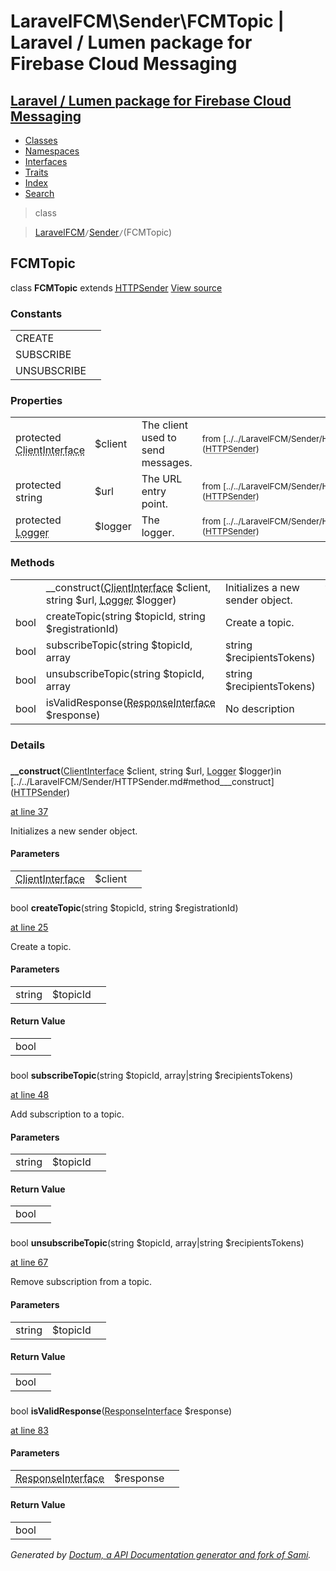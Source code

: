 # LaravelFCM\Sender\FCMTopic | Laravel / Lumen package for Firebase Cloud Messaging    

## [Laravel / Lumen package for Firebase Cloud Messaging](../../index.md)

- [Classes](../../classes.md)
- [Namespaces](../../namespaces.md)
- [Interfaces](../../interfaces.md)
- [Traits](../../traits.md)
- [Index](../../doc-index.md)
- [Search](../../search.md)

>class

>    [LaravelFCM](../../LaravelFCM.md)` / `[Sender](../../LaravelFCM/Sender.md)` / `(FCMTopic)
## FCMTopic

class **FCMTopic**        extends [<abbr title="LaravelFCM\Sender\HTTPSender">HTTPSender</abbr>](../../LaravelFCM/Sender/HTTPSender.md) [View source](https://github.com/code-lts/Laravel-FCM/blob/main/src/Sender/FCMTopic.php)






### Constants

|   |   |
|---|---|
|CREATE||
|SUBSCRIBE||
|UNSUBSCRIBE||

### Properties

|   |   |   |   |
|---|---|---|---|
|<a name="property_client"></a>protected <abbr title="GuzzleHttp\ClientInterface">ClientInterface</abbr>|$client|The client used to send messages.|<small>from&nbsp;[../../LaravelFCM/Sender/HTTPSender.md#property_client](<abbr title="LaravelFCM\Sender\HTTPSender">HTTPSender</abbr>)</small>|
|<a name="property_url"></a>protected string|$url|The URL entry point.|<small>from&nbsp;[../../LaravelFCM/Sender/HTTPSender.md#property_url](<abbr title="LaravelFCM\Sender\HTTPSender">HTTPSender</abbr>)</small>|
|<a name="property_logger"></a>protected <abbr title="Monolog\Logger">Logger</abbr>|$logger|The logger.|<small>from&nbsp;[../../LaravelFCM/Sender/HTTPSender.md#property_logger](<abbr title="LaravelFCM\Sender\HTTPSender">HTTPSender</abbr>)</small>|
### Methods

|   |   |   |   |
|---|---|---|---|
||<a name="#method___construct"></a>__construct(<abbr title="GuzzleHttp\ClientInterface">ClientInterface</abbr> $client, string $url, <abbr title="Monolog\Logger">Logger</abbr> $logger)|Initializes a new sender object.|from&nbsp;[../../LaravelFCM/Sender/HTTPSender.md#method___construct](<abbr title="LaravelFCM\Sender\HTTPSender">HTTPSender</abbr>)|
|bool|<a name="#method_createTopic"></a>createTopic(string $topicId, string $registrationId)|Create a topic.||
|bool|<a name="#method_subscribeTopic"></a>subscribeTopic(string $topicId, array|string $recipientsTokens)|Add subscription to a topic.||
|bool|<a name="#method_unsubscribeTopic"></a>unsubscribeTopic(string $topicId, array|string $recipientsTokens)|Remove subscription from a topic.||
|bool|<a name="#method_isValidResponse"></a>isValidResponse(<abbr title="Psr\Http\Message\ResponseInterface">ResponseInterface</abbr> $response)|No description||


### Details
<a name id="method___construct"></a>

### 
  **__construct**(<abbr title="GuzzleHttp\ClientInterface">ClientInterface</abbr> $client, string $url, <abbr title="Monolog\Logger">Logger</abbr> $logger)in [../../LaravelFCM/Sender/HTTPSender.md#method___construct](<abbr title="LaravelFCM\Sender\HTTPSender">HTTPSender</abbr>)

[at line 37](https://github.com/code-lts/Laravel-FCM/blob/main/src/Sender/HTTPSender.php#L37)

Initializes a new sender object.        

#### Parameters

|   |   |   |
|---|---|---|
|<abbr title="GuzzleHttp\ClientInterface">ClientInterface</abbr>|$client||string|$url||<abbr title="Monolog\Logger">Logger</abbr>|$logger|
<a name id="method_createTopic"></a>

### 
 bool **createTopic**(string $topicId, string $registrationId)

[at line 25](https://github.com/code-lts/Laravel-FCM/blob/main/src/Sender/FCMTopic.php#L25)

Create a topic.        

#### Parameters

|   |   |   |
|---|---|---|
|string|$topicId||string|$registrationId|

#### Return Value

|   |   |
|---|---|
|bool|

<a name id="method_subscribeTopic"></a>

### 
 bool **subscribeTopic**(string $topicId, array|string $recipientsTokens)

[at line 48](https://github.com/code-lts/Laravel-FCM/blob/main/src/Sender/FCMTopic.php#L48)

Add subscription to a topic.        

#### Parameters

|   |   |   |
|---|---|---|
|string|$topicId||array|string|$recipientsTokens|

#### Return Value

|   |   |
|---|---|
|bool|

<a name id="method_unsubscribeTopic"></a>

### 
 bool **unsubscribeTopic**(string $topicId, array|string $recipientsTokens)

[at line 67](https://github.com/code-lts/Laravel-FCM/blob/main/src/Sender/FCMTopic.php#L67)

Remove subscription from a topic.        

#### Parameters

|   |   |   |
|---|---|---|
|string|$topicId||array|string|$recipientsTokens|

#### Return Value

|   |   |
|---|---|
|bool|

<a name id="method_isValidResponse"></a>

### 
 bool **isValidResponse**(<abbr title="Psr\Http\Message\ResponseInterface">ResponseInterface</abbr> $response)

[at line 83](https://github.com/code-lts/Laravel-FCM/blob/main/src/Sender/FCMTopic.php#L83)



#### Parameters

|   |   |   |
|---|---|---|
|<abbr title="Psr\Http\Message\ResponseInterface">ResponseInterface</abbr>|$response|

#### Return Value

|   |   |
|---|---|
|bool|

_Generated by [Doctum, a API Documentation generator and fork of Sami](https://github.com/code-lts/doctum)._